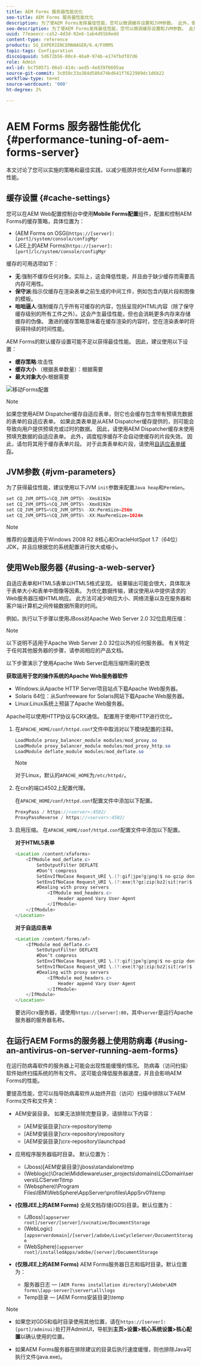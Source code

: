 ```yaml
---
title: AEM Forms 服务器性能优化
seo-title: AEM Forms 服务器性能优化
description: 为了使AEM Forms发挥最佳性能，您可以微调缓存设置和JVM参数。 此外，使用Web服务器可以提高AEM Forms部署的性能。
seo-description: 为了使AEM Forms发挥最佳性能，您可以微调缓存设置和JVM参数。 此外，使用Web服务器可以提高AEM Forms部署的性能。
uuid: 77eaeecc-ca52-4d3d-92e6-1ab4d91b9edd
content-type: reference
products: SG_EXPERIENCEMANAGER/6.4/FORMS
topic-tags: Configuration
discoiquuid: 5d672b56-00c4-46a0-974b-e174fbdf07d6
role: Admin
exl-id: bc750571-08a5-414c-aed5-4e839f6695ae
source-git-commit: 3c050c33a384d586d74bd641f7622989dc1d6b22
workflow-type: tm+mt
source-wordcount: '900'
ht-degree: 2%

---
```


# AEM Forms 服务器性能优化 {#performance-tuning-of-aem-forms-server}

本文讨论了您可以实施的策略和最佳实践，以减少瓶颈并优化AEM Forms部署的性能。

## 缓存设置 {#cache-settings}

您可以在AEM Web配置控制台中使用&#x200B;**Mobile Forms配置**&#x200B;组件，配置和控制AEM Forms的缓存策略，具体位置为：

* (AEM Forms on OSGi)`https://[server]:[port]/system/console/configMgr`
* (JEE上的AEM Forms)`https://[server]:[port]/lc/system/console/configMgr`

缓存的可用选项如下：

* **无**:强制不缓存任何对象。实际上，这会降低性能，并且由于缺少缓存而需要高内存可用性。
* **保守派**:指示仅缓存在渲染表单之前生成的中间工件，例如包含内联片段和图像的模板。
* **咄咄逼人**:强制缓存几乎所有可缓存的内容，包括呈现的HTML内容（除了保守缓存级别的所有工件之外）。这会产生最佳性能，但也会消耗更多内存来存储缓存的伪像。 激进的缓存策略意味着在缓存渲染的内容时，您在渲染表单时将获得持续的时间性能。

AEM Forms的默认缓存设置可能不足以获得最佳性能。 因此，建议使用以下设置：

* **缓存策略**:攻击性
* **缓存大小** （根据表单数量）：根据需要
* **最大对象大小**:根据需要

![移动Forms配置](assets/snap.png)

>[!NOTE]
>
>如果您使用AEM Dispatcher缓存自适应表单，则它也会缓存包含带有预填充数据的表单的自适应表单。 如果此类表单是从AEM Dispatcher缓存提供的，则可能会导致向用户提供预填充或过时的数据。 因此，请使用AEM Dispatcher缓存未使用预填充数据的自适应表单。 此外，调度程序缓存不会自动使缓存的片段失效。 因此，请勿将其用于缓存表单片段。 对于此类表单和片段，请使用[自适应表单缓存](/help/forms/using/configure-adaptive-forms-cache.md)。

## JVM参数 {#jvm-parameters}

为了获得最佳性能，建议使用以下JVM `init`参数来配置`Java heap`和`PermGen`。

```java
set CQ_JVM_OPTS=%CQ_JVM_OPTS% -Xms8192m
set CQ_JVM_OPTS=%CQ_JVM_OPTS% -Xmx8192m
set CQ_JVM_OPTS=%CQ_JVM_OPTS% -XX:PermSize=256m
set CQ_JVM_OPTS=%CQ_JVM_OPTS% -XX:MaxPermSize=1024m
```

>[!NOTE]
>
>推荐的设置适用于Windows 2008 R2 8核心和OracleHotSpot 1.7（64位）JDK，并且应根据您的系统配置进行放大或缩小。

## 使用Web服务器 {#using-a-web-server}

自适应表单和HTML5表单以HTML5格式呈现。 结果输出可能会很大，具体取决于表单大小和表单中图像等因素。 为优化数据传输，建议使用从中提供请求的Web服务器压缩HTML响应。 此方法可减少响应大小、网络流量以及在服务器和客户端计算机之间传输数据所需的时间。

例如，执行以下步骤以使用JBoss对Apache Web Server 2.0 32位启用压缩：

>[!NOTE]
>
>以下说明不适用于Apache Web Server 2.0 32位以外的任何服务器。 有关特定于任何其他服务器的步骤，请参阅相应的产品文档。

以下步骤演示了使用Apache Web Server启用压缩所需的更改

**获取适用于您的操作系统的Apache Web服务器软件**

* Windows:从Apache HTTP Server项目站点下载Apache Web服务器。
* Solaris 64位：从Sunfreeware for Solaris网站下载Apache Web服务器。
* Linux:Linux系统上预装了Apache Web服务器。

Apache可以使用HTTP协议与CRX通信。 配置用于使用HTTP进行优化。

1. 在`APACHE_HOME/conf/httpd.conf`文件中取消对以下模块配置的注释。

   ```java
   LoadModule proxy_balancer_module modules/mod_proxy.so
   LoadModule proxy_balancer_module modules/mod_proxy_http.so
   LoadModule deflate_module modules/mod_deflate.so
   ```

   >[!NOTE]
   >
   >对于Linux，默认的`APACHE_HOME`为`/etc/httpd/`。

1. 在crx的端口4502上配置代理。

   在`APACHE_HOME/conf/httpd.conf`配置文件中添加以下配置。

   ```java
   ProxyPass / https://<server>:4502/
   ProxyPassReverse / https://<server>:4502/
   ```

1. 启用压缩。 在`APACHE_HOME/conf/httpd.conf`配置文件中添加以下配置。

   **对于HTML5表单**

   ```java
   <Location /content/xfaforms>
       <IfModule mod_deflate.c>
           SetOutputFilter DEFLATE
           #Don’t compress
           SetEnvIfNoCase Request_URI \.(?:gif|jpe?g|png)$ no-gzip dont-vary
           SetEnvIfNoCase Request_URI \.(?:exe|t?gz|zip|bz2|sit|rar)$ no-gzip dont-vary
           #Dealing with proxy servers
               <IfModule mod_headers.c>
                   Header append Vary User-Agent
               </IfModule>
       </IfModule>
   </Location>
   ```

   **对于自适应表单**

   ```java
   <Location /content/forms/af>
       <IfModule mod_deflate.c>
           SetOutputFilter DEFLATE
           #Don’t compress
           SetEnvIfNoCase Request_URI \.(?:gif|jpe?g|png)$ no-gzip dont-vary
           SetEnvIfNoCase Request_URI \.(?:exe|t?gz|zip|bz2|sit|rar)$ no-gzip dont-vary
           #Dealing with proxy servers
               <IfModule mod_headers.c>
                   Header append Vary User-Agent
               </IfModule>
       </IfModule>
   </Location>
   ```

   要访问crx服务器，请使用`https://[server]:80`，其中`server`是运行Apache服务器的服务器名称。

## 在运行AEM Forms的服务器上使用防病毒 {#using-an-antivirus-on-server-running-aem-forms}

在运行防病毒软件的服务器上可能会出现性能缓慢的情况。 防病毒（访问扫描）软件始终扫描系统的所有文件。 这可能会降低服务器速度，并且会影响AEM Forms的性能。

要提高性能，您可以指导防病毒软件从始终开启（访问）扫描中排除以下AEM Forms文件和文件夹：

* AEM安装目录。 如果无法排除完整目录，请排除以下内容：

   * [AEM安装目录]\crx-repository\temp
   * [AEM安装目录]\crx-repository\repository
   * [AEM安装目录]\crx-repository\launchpad

* 应用程序服务器临时目录。 默认位置为：

   * (Jboss)[AEM安装目录]\jboss\standalone\tmp
   * (Weblogic)\Oracle\Middleware\user_projects\domains\LCDomain\servers\LCServer1\tmp
   * (Websphere)\Program Files\IBM\WebSphere\AppServer\profiles\AppSrv01\temp

* **(仅限JEE上的AEM Forms)** 全局文档存储(GDS)目录。默认位置为：

   * (JBoss)`[appserver root]/server/[server]/svcnative/DocumentStorage`
   * (WebLogic)`[appserverdomain]/[server]/adobe/LiveCycleServer/DocumentStorage`
   * (WebSphere)`[appserver root]/installedApps/adobe/[server]/DocumentStorage`

* **(仅限JEE上的AEM Forms)** AEM Forms服务器日志和临时目录。默认位置为：

   * 服务器日志 — `[AEM Forms installation directory]\Adobe\AEM forms\[app-server]\server\all\logs`
   * Temp目录 — [AEM Forms安装目录]\temp

>[!NOTE]
>
>* 如果您对GDS和临时目录使用其他位置，请在`https://[server]:[port]/adminui)`处打开AdminUI，导航到&#x200B;**主页>设置>核心系统设置>核心配置**&#x200B;以确认使用的位置。

* 如果AEM Forms服务器在排除建议的目录后执行速度缓慢，则也排除Java可执行文件(java.exe)。


